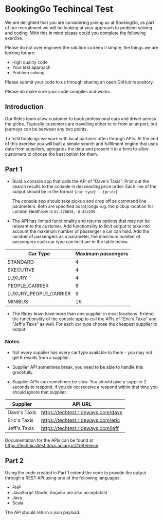 # BookingGo Techincal Test

We are delighted that you are considering joining us at BookingGo, as part of our recruitment we will be looking at your approach to problem solving and coding.  With this in mind please could you complete the following exercise.

Please do not over engineer the solution so keep it simple, the things we are looking for are:
* High quality code
* Your test approach
* Problem solving

Please submit your code to us through sharing an open GitHub repository.  

Please do make sure your code compiles and works.

## Introduction

Our Rides team allow customer to book professional cars and driver across the globe. Typically customers are travelling either to or from an airport, but journeys can be between any two points.

To fulfil bookings we work with local partners often through APIs. At the end of this exercise you will built a simple search and fulfilment engine that uses data from suppliers, agregates the data and present it in a form to allow customers to choose the best option for them.

## Part 1

* Build a console app that calls the API of "Dave's Taxis". Print out the search results to the console in descending price order. Each line of the output should be in the format `{car type} - {price}`

    The console app should take pickup and drop off as command line parameters. Both are specified as lat,longs e.g. the pickup location for London Heathrow is `51.470020,-0.454295`

* The API has limited functionality and returns options that may not be relevant to the customer. Add functionality to limit output to take into account the maximum number of passenger a car can hold. Add the number of passengers as a parameter, the maximum number of passengers each car type can hold are in the table below.

| Car Type | Maximum passengers |
| - | - |
| STANDARD | 4 |
| EXECUTIVE | 4 |
| LUXURY | 4 |
| PEOPLE_CARRIER | 6 |
| LUXURY_PEOPLE_CARRIER | 6 |
| MINIBUS | 16 |

* The Rides team have more than one supplier in most locations. Extend the functionality of the console app to call the APIs of "Eric's Taxis" and "Jeff's Taxis" as well. For each car type choose the cheapest supplier to output.

### Notes

* Not every supplier has every car type available to them - you may not get 6 results from a supplier.

* Supplier API sometimes break, you need to be able to handle this gracefully.

* Supplier APIs can sometimes be slow. You should give a supplier 2 seconds to respond, if you do not receive a respond within that time you should ignore that supplier.

| Supplier | API URL |
| - | - |
| Dave's Taxis | https://techtest.rideways.com/dave |
| Eric's Taxis | https://techtest.rideways.com/eric |
| Jeff's Taxis | https://techtest.rideways.com/jeff |

Documentation for the APIs can be found at https://technicaltest.docs.apiary.io/#reference

## Part 2
Using the code created in Part 1 extend the code to provide the output through a REST API using one of the following languages:
* PHP
* JavaScript (Node, Angular are also acceptable)
* Java
* Scala

The API should return a json payload.